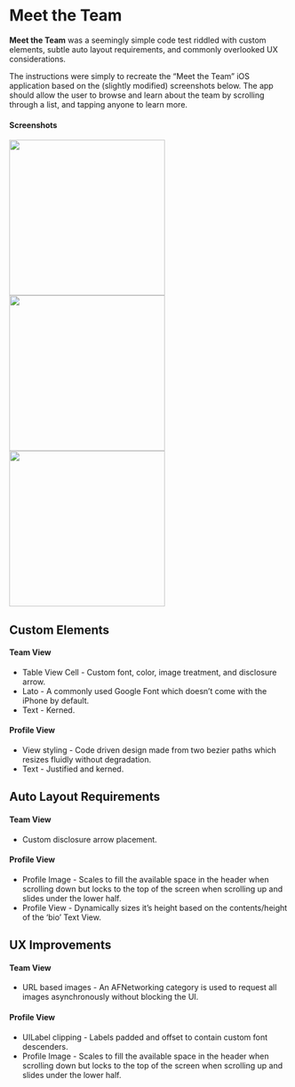Meet the Team
======
**Meet the Team** was a seemingly simple code test riddled with custom elements, subtle auto layout requirements, and commonly overlooked UX considerations.

The instructions were simply to recreate the “Meet the Team” iOS application based on the (slightly modified) screenshots below. The app should allow the user to browse and learn about the team by scrolling through a list, and tapping anyone to learn more.

#### Screenshots
<img src="http://68.media.tumblr.com/b79aaa4f5b39015bf672510622884c4b/tumblr_ooiz7lKrgz1qbkxdyo1_500.png" width="280"/>    <img src="http://68.media.tumblr.com/77d6fff7a4a248e44c582f2d94c4d16a/tumblr_ooiz7lKrgz1qbkxdyo2_500.png" width="280"/>    <img src="http://68.media.tumblr.com/f8f9bcedc54a129a14273988565c6b7f/tumblr_ooiz7lKrgz1qbkxdyo3_500.png" width="280"/>

## Custom Elements
#### Team View
* Table View Cell - Custom font, color, image treatment, and disclosure arrow.
* Lato - A commonly used Google Font which doesn’t come with the iPhone by default.
* Text - Kerned.

#### Profile View
* View styling - Code driven design made from two bezier paths which resizes fluidly without degradation.
* Text - Justified and kerned.

## Auto Layout Requirements
#### Team View
* Custom disclosure arrow placement.

#### Profile View
* Profile Image - Scales to fill the available space in the header when scrolling down but locks to the top of the screen when scrolling up and slides under the lower half.
* Profile View - Dynamically sizes it’s height based on the contents/height of the ‘bio’ Text View.

## UX Improvements
#### Team View
* URL based images - An AFNetworking category is used to request all images asynchronously without blocking the UI.

#### Profile View
* UILabel clipping - Labels padded and offset to contain custom font descenders.
* Profile Image - Scales to fill the available space in the header when scrolling down but locks to the top of the screen when scrolling up and slides under the lower half.
